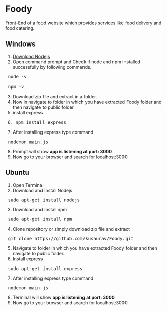 # Foody
Front-End of a food website which provides services like food delivery and food catering. 
## Windows 
1. [Download Nodejs](https://nodejs.org/en/download/)
2. Open command prompt and Check if node and npm installed successfully by following commands.
 <pre> node -v 
 
 npm -v </pre>
3. Download zip file and extract in a folder.
4. Now in  navigate to folder in which you have extracted Foody folder and then navigate to public folder
5. install express 
6. <pre> npm install express </pre>
7. After installing express type command 
<pre> nodemon main.js </pre>
8. Prompt will show **app is listening at port: 3000**
9. Now go to your browser and search for localhost:3000
 
## Ubuntu 
1. Open Terminal
2. Download and Install Nodejs 
<pre> sudo apt-get install nodejs </pre> 
3. Download and Install npm
<pre> sudo apt-get install npm </pre>  
4. Clone repository or simply download zip file and extract
<pre> git clone https://github.com/kusaurav/Foody.git</pre> 
5. Navigate to folder in which you have extracted Foody folder and then navigate to public folder.
6. Install express 
 <pre> sudo apt-get install express </pre> 
7. After installing express type command 
<pre> nodemon main.js </pre>
8. Terminal will show **app is listening at port: 3000**
9. Now go to your browser and search for localhost:3000

